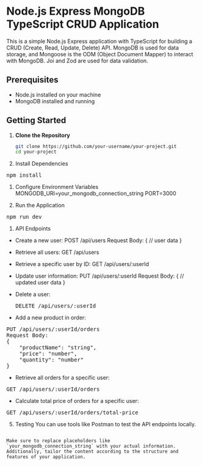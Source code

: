 # Node.js Express MongoDB TypeScript CRUD Application

This is a simple Node.js Express application with TypeScript for building a CRUD (Create, Read, Update, Delete) API. MongoDB is used for data storage, and Mongoose is the ODM (Object Document Mapper) to interact with MongoDB. Joi and Zod are used for data validation.

## Prerequisites

- Node.js installed on your machine
- MongoDB installed and running

## Getting Started

1. **Clone the Repository**

   ```bash
   git clone https://github.com/your-username/your-project.git
   cd your-project
   ```

1. Install Dependencies
<pre>npm install</pre>

1. Configure Environment Variables
   MONGODB_URI=your_mongodb_connection_string
   PORT=3000

1. Run the Application
<pre>npm run dev</pre>

1. API Endpoints

- Create a new user:
  POST /api/users
  Request Body:
  {
  // user data
  }

- Retrieve all users:
  GET /api/users

- Retrieve a specific user by ID:
  GET /api/users/:userId

- Update user information:
  PUT /api/users/:userId
  Request Body:
  {
  // updated user data
  }

- Delete a user:
  <pre>DELETE /api/users/:userId </pre>

- Add a new product in order:

<pre>
PUT /api/users/:userId/orders
Request Body:
{
    "productName": "string",
    "price": "number",
    "quantity": "number"
}
</pre>

- Retrieve all orders for a specific user:
<pre>
GET /api/users/:userId/orders
</pre>

- Calculate total price of orders for a specific user:
<pre>GET /api/users/:userId/orders/total-price
</pre>

5. Testing
   You can use tools like Postman to test the API endpoints locally.

<pre>
<code>
Make sure to replace placeholders like `your_mongodb_connection_string` with your actual information. Additionally, tailor the content according to the structure and features of your application.
</code>
</pre>
